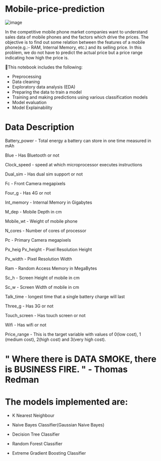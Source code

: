 # Mobile-price-prediction

![image](https://user-images.githubusercontent.com/82583885/222394483-e56d9b2e-c44b-47aa-913b-48f49994b143.png)

In the competitive mobile phone market companies want to understand sales data of mobile phones and the factors which drive the prices. The objective is to find out some relation between the features of a mobile phone(e.g.:- RAM, Internal Memory, etc.) and its selling price. In this problem, we do not have to predict the actual price but a price range indicating how high the price is.

📱This notebook includes the following:

* Preprocessing
* Data cleaning
* Exploratory data analysis (EDA)
* Preparing the data to train a model
* Training and making predictions using various classification models
* Model evaluation
* Model Explainability


# **Data Description**
Battery_power - Total energy a battery can store in one time measured in mAh

Blue - Has Bluetooth or not

Clock_speed - speed at which microprocessor executes instructions

Dual_sim - Has dual sim support or not

Fc - Front Camera megapixels

Four_g - Has 4G or not

Int_memory - Internal Memory in Gigabytes

M_dep - Mobile Depth in cm

Mobile_wt - Weight of mobile phone

N_cores - Number of cores of processor

Pc - Primary Camera megapixels

Px_heig Px_height - Pixel Resolution Height

Px_width - Pixel Resolution Width

Ram - Random Access Memory in MegaBytes

Sc_h - Screen Height of mobile in cm

Sc_w - Screen Width of mobile in cm

Talk_time - longest time that a single battery charge will last

Three_g - Has 3G or not

Touch_screen - Has touch screen or not

Wifi - Has wifi or not

Price_range - This is the target variable with values of 0(low cost), 1 (medium cost), 2(high cost) and 3(very high cost).

# **" Where there is DATA SMOKE, there is BUSINESS FIRE. " - Thomas Redman**

# **The models implemented are:**

* K Nearest Neighbour

* Naive Bayes Classifier(Gaussian Naive Bayes)

* Decision Tree Classifier

* Random Forest Classifier

* Extreme Gradient Boosting Classifier
